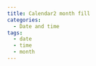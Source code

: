 ```yaml
---
title: Calendar2 month fill
categories:
  - Date and time
tags:
  - date
  - time
  - month
---
```

